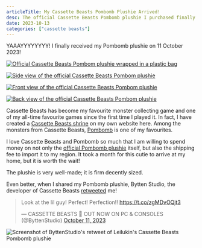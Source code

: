 ```yaml
---
articleTitle: My Cassette Beasts Pombomb Plushie Arrived!
desc: The official Cassette Beasts Pombomb plushie I purchased finally arrived.
date: 2023-10-13
categories: ["cassette beasts"]
---
```


YAAAYYYYYYYY! I finally received my Pombomb plushie on 11 October 2023!

[![Official Cassette Beasts Pombom plushie wrapped in a plastic bag](https://i.postimg.cc/QtmpHVs3/2023-10-11-14-25-27.jpg)](https://postimg.cc/MMccL6vP)

[![Side view of the official Cassette Beasts Pombom plushie](https://i.postimg.cc/k4vyKfQL/2023-10-11-14-28-36.jpg)](https://postimg.cc/dkDdKRS9)

[![Front view of the official Cassette Beasts Pombom plushie](https://i.postimg.cc/7hPnV0Xh/2023-10-11-14-29-09.jpg)](https://postimg.cc/47Mc4KDR)

[![Back view of the official Cassette Beasts Pombom plushie](https://i.postimg.cc/qq72n0MC/2023-10-11-14-30-36.jpg)](https://postimg.cc/5YZHdhzx)

Cassette Beasts has become my favourite monster collecting game and one of my all-time favourite games since the first time I played it. In fact, I have created a [Cassette Beasts shrine](/shrines/cassettebeasts/) on my own website here. Among the monsters from Cassette Beasts, [Pombomb](https://wiki.cassettebeasts.com/wiki/Pombomb) is one of my favourites.

I love Cassette Beasts and Pombomb so much that I am willing to spend money on not only the [official Pombomb plushie](https://www.symbiotestudios.com/online-store/Cassette-Beasts-Pombomb-p582974319) itself, but also the shipping fee to import it to my region. It took a month for this cutie to arrive at my home, but it is worth the wait!

The plushie is very well-made; it is firm decently sized.

Even better, when I shared my Pombomb plushie, Bytten Studio, the developer of Cassette Beasts [retweeted](https://twitter.com/ByttenStudio/status/1712191037957927126) me!

<blockquote class="twitter-tweet"><p lang="en" dir="ltr">Look at the lil guy! Perfect! Perfection!! <a href="https://t.co/zgMDvOQjt3">https://t.co/zgMDvOQjt3</a></p>&mdash; CASSETTE BEASTS 📼 OUT NOW ON PC & CONSOLES (@ByttenStudio) <a href="https://twitter.com/ByttenStudio/status/1712191037957927126?ref_src=twsrc%5Etfw">October 11, 2023</a></blockquote> <script async src="https://platform.twitter.com/widgets.js" charset="utf-8"></script>

![Screenshot of ByttenStudio's retweet of Leilukin's Cassette Beasts Pombomb plushie](https://i.postimg.cc/8cmwZxD3/bytten-studio-on-my-pombomb-plushie.png)

